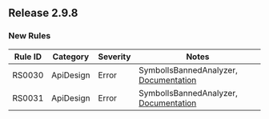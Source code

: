 ## Release 2.9.8

### New Rules

Rule ID | Category | Severity | Notes
--------|----------|----------|-------
RS0030 | ApiDesign | Error | SymbolIsBannedAnalyzer, [Documentation](https://github.com/dotnet/roslyn-analyzers/blob/main/src/Microsoft.CodeAnalysis.BannedApiAnalyzers/BannedApiAnalyzers.Help.md)
RS0031 | ApiDesign | Error | SymbolIsBannedAnalyzer, [Documentation](https://github.com/dotnet/roslyn-analyzers/blob/main/src/Microsoft.CodeAnalysis.BannedApiAnalyzers/BannedApiAnalyzers.Help.md)
